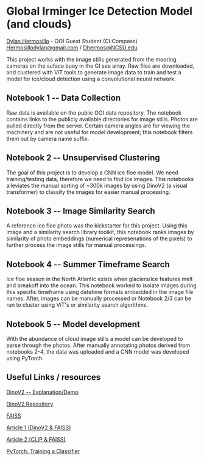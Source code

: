 # Global Irminger Ice Detection Model (and clouds)
[Dylan Hermosillo](https://github.com/Dylan-Hermosillo) - OOI Guest Student (CI:Compass)
Hermosillodylan@gmail.com / Dhermos@NCSU.edu

This project works with the image stills generated from the mooring cameras on the suface buoy in the GI sea array. Raw files are downloaded, and clustered with ViT tools to generate image data to train and test a model for ice/cloud detection using a convolutional neural network.

## Notebook 1 -- Data Collection

Raw data is available on the public OOI data repository. The notebook contains links to the publicly available directories for image stills. Photos are pulled directly from the server. Certain camera angles are for viewing the machinery and are not useful for model development; this notebook filters them out by camera name suffix.

## Notebook 2 -- Unsupervised Clustering

The goal of this project is to develop a CNN ice floe model. We need training/testing data, therefore we need to find ice images. This notebooks alleviates the manual sorting of ~300k images by using DinoV2 (a visual transformer) to classify the images for easier manual processing. 

## Notebook 3 -- Image Similarity Search

A reference ice floe photo was the kickstarter for this project. Using this image and a similarity search library toolkit, this notebook ranks images by similarity of photo embeddings (numerical represenations of the pixels) to further process the image stills for manual processings.

## Notebook 4 -- Summer Timeframe Search

Ice floe season in the North Atlantic exists when glaciers/ice features melt and breakoff into the ocean. This notebook worked to isolate images during this specific timeframe using datetime formats embedded in the image file names. After, images can be manually processed or Notebook 2/3 can be run to cluster using ViT's or similarity search algorithms.

## Notebook 5 -- Model development

With the abundance of cloud image stills a model can be developed to parse through the photos. After manually annotating photos derived from notebooks 2-4, the data was uploaded and a CNN model was developed using PyTorch.

## Useful Links / resources

[DinoV2 -- Explanation/Demo](https://dinov2.metademolab.com/)

[DinoV2 Repository](https://github.com/facebookresearch/dinov2)

[FAISS](https://github.com/facebookresearch/faiss)

[Article 1 (DinoV2 & FAISS)](https://medium.com/aimonks/image-similarity-with-dinov2-and-faiss-741744bc5804)

[Article 2 (CLIP & FAISS)](https://medium.com/aimonks/image-similarity-with-dinov2-and-faiss-741744bc5804)

[PyTorch: Training a Classifier](https://docs.pytorch.org/tutorials/beginner/blitz/cifar10_tutorial.html)